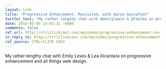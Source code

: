 ```yaml
---
layout: link
title: "Progressive Enhancement, Revisited, with Aaron Gustafson"
twitter_text: "My rather lengthy chat with @emilylewis & @lealea on progressive enhancement & all things web design."
date: 2016-05-05 14:03:31 -0400
comments: false
ref_url: http://ctrlclickcast.com/episodes/progressive-enhancement-revisited
in_reply_to: http://ctrlclickcast.com/episodes/progressive-enhancement-revisited
ref_source: CTRL+CLICK CAST
---
```


My rather lengthy chat with Emily Lewis & Lea Alcantara on progressive enhancement and all things web design.